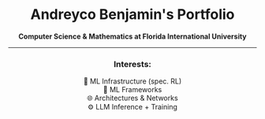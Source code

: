 <div align="center">

# Andreyco Benjamin's Portfolio

**Computer Science & Mathematics at Florida International University**

---

### Interests:
🧠 ML Infrastructure (spec. RL)  
🧩 ML Frameworks  
🌐 Architectures & Networks  
⚙️ LLM Inference + Training

</div>
